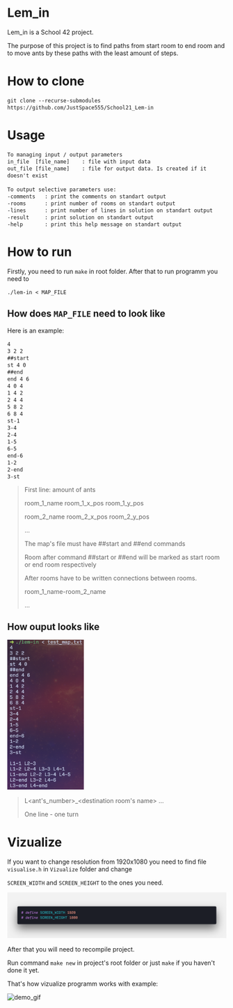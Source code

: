 # Lem_in
Lem_in is a School 42 project.

The purpose of this project is to find paths from start room to end room and to move ants by these paths with the least amount of steps.
# How to clone
	git clone --recurse-submodules https://github.com/JustSpace555/School21_Lem-in

# Usage
	To managing input / output parameters
	in_file  [file_name]	: file with input data
	out_file [file_name]	: file for output data. Is сreated if it doesn't exist

	To output selective parameters use:
	-comments	: print the comments on standart output
	-rooms		: print number of rooms on standart output
	-lines		: print number of lines in solution on standart output
	-result		: print solution on standart output
	-help		: print this help message on standart output

# How to run
Firstly, you need to run `make` in root folder.
After that to run programm you need to

	./lem-in < MAP_FILE

## How does `MAP_FILE` need to look like
Here is an example:
```
4
3 2 2
##start
st 4 0
##end
end 4 6
4 0 4
1 4 2
2 4 4
5 8 2
6 8 4
st-1
3-4
2-4
1-5
6-5
end-6
1-2
2-end
3-st
```
> First line: amount of ants
>
> room_1_name room_1_x_pos room_1_y_pos
>
> room_2_name room_2_x_pos room_2_y_pos
>
> ...
>
> The map's file must have ##start and ##end commands
>
> Room after command ##start or ##end will be marked as start room or end room respectively
>
> After rooms have to be written connections between rooms.
>
> room_1_name-room_2_name
>
> ...

## How ouput looks like
<img src="https://github.com/JustSpace555/School21_Lem-in/blob/master/Readme_files/demo.png" width=35%>

> L<ant's_number>_<destination room's name> ...
>
> One line - one turn

# Vizualize
If you want to change resolution from 1920x1080 you need to find file `visualise.h` in `Vizualize` folder and change

`SCREEN_WIDTH` and `SCREEN_HEIGHT` to the ones you need.

![resolution](https://github.com/JustSpace555/School21_Lem-in/blob/master/Readme_files/resolution.png)

After that you will need to recompile project.

Run command `make new` in project's root folder or just `make` if you haven't done it yet.

That's how vizualize programm works with example:

![demo_gif](https://github.com/JustSpace555/School21_Lem-in/blob/master/Readme_files/lem_in_demo.gif)
